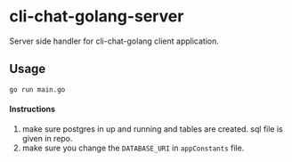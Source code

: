 # cli-chat-golang-server
Server side handler for cli-chat-golang client application.

## Usage

`go run main.go`

#### Instructions

1. make sure postgres in up and running and tables are created. sql file is given in repo.
2. make sure you change the `DATABASE_URI` in `appConstants` file. 
